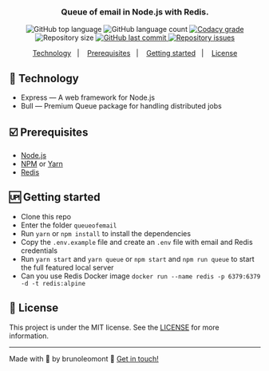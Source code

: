 <h3 align="center">
	Queue of email in Node.js with Redis.
</h3>
<p align="center">
  <img alt="GitHub top language" src="https://img.shields.io/github/languages/top/brunoleomont/queueofemail.svg">
  
  <img alt="GitHub language count" src="https://img.shields.io/github/languages/count/brunoleomont/queueofemail.svg">
  
  <a href="https://www.codacy.com/app/brunoleomont/queueofemail?utm_source=github.com&amp;utm_medium=referral&amp;utm_content=brunoleomont/queueofemail&amp;utm_campaign=Badge_Grade">
    <img alt="Codacy grade" src="https://img.shields.io/codacy/grade/70c8e79c83b442278f6c276ebf117ae4.svg">
  </a>

  
  <img alt="Repository size" src="https://img.shields.io/github/repo-size/brunoleomont/queueofemail.svg">
  <a href="https://github.com/brunoleomont/queueofemail/commits/master">
    <img alt="GitHub last commit" src="https://img.shields.io/github/last-commit/brunoleomont/queueofemail.svg">
  </a>
  
  <a href="https://github.com/brunoleomont/queueofemail/issues">
    <img alt="Repository issues" src="https://img.shields.io/github/issues/brunoleomont/queueofemail.svg">
  </a>
</p>

<p align="center">
<a href="#rocket-technology">Technology</a>&nbsp;&nbsp;&nbsp;|&nbsp;&nbsp;&nbsp;
  <a href="#ballot_box_with_check-prerequisites">Prerequisites</a>&nbsp;&nbsp;&nbsp;|&nbsp;&nbsp;&nbsp;
    <a href="#up-getting-started">Getting started</a>&nbsp;&nbsp;&nbsp;|&nbsp;&nbsp;&nbsp;
  <a href="#memo-license">License</a>
</p>

## [](#technology):rocket: Technology
-  Express — A web framework for Node.js
-  Bull — Premium Queue package for handling distributed jobs

## [](#prerequisites):ballot_box_with_check: Prerequisites
-   [Node.js](https://nodejs.org/en/)
-   [NPM](https://www.npmjs.com/) or [Yarn](https://yarnpkg.com/pt-BR/docs/install)
- [Redis](https://redis.io/)

## [](#getting-started):up: Getting started

-  Clone this repo
-  Enter the folder `queueofemail`
-  Run `yarn` or `npm install` to install the dependencies
-  Copy the `.env.example` file and create an `.env` file with email and Redis credentials
-  Run `yarn start` and `yarn queue` or `npm start` and `npm run queue` to start the full featured local server
-  Can you use Redis Docker image `docker run --name redis -p 6379:6379 -d -t redis:alpine` 

## [](#license):memo: License
This project is under the MIT license. See the [LICENSE](https://github.com/brunoleomont/queueofemail/blob/master/LICENSE) for more information.

----------

Made with :blue_heart: by brunoleomont  👋  [Get in touch!](https://www.linkedin.com/in/brunoleomont/)
